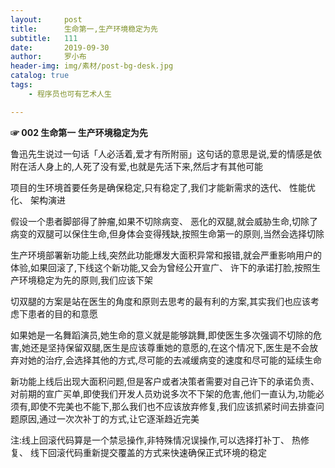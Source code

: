 ```yaml
---
layout:     post
title:      生命第一,生产环境稳定为先
subtitle:   111
date:       2019-09-30
author:     罗小布
header-img: img/素材/post-bg-desk.jpg
catalog: true
tags:
    - 程序员也可有艺术人生

---
```




**☞ 002 生命第一 生产环境稳定为先**

鲁迅先生说过一句话「人必活着,爱才有所附丽」这句话的意思是说,爱的情感是依附在活人身上的,人死了没有爱,也就是先活下来,然后才有其他可能

项目的生环境首要任务是确保稳定,只有稳定了,我们才能新需求的迭代、 性能优化、 架构演进 

假设一个患者脚部得了肿瘤,如果不切除病变、 恶化的双腿,就会威胁生命,切除了病变的双腿可以保住生命,但身体会变得残缺,按照生命第一的原则,当然会选择切除

生产环境部署新功能上线,突然此功能爆发大面积异常和报错,就会严重影响用户的体验,如果回滚了,下线这个新功能,又会为曾经公开宣广、 许下的承诺打脸,按照生产环境稳定为先的原则,我们应该下架

切双腿的方案是站在医生的角度和原则去思考的最有利的方案,其实我们也应该考虑下患者的目的和意愿

如果她是一名舞蹈演员,她生命的意义就是能够跳舞,即使医生多次强调不切除的危害,她还是坚持保留双腿,医生是应该尊重她的意愿的,在这个情况下,医生是不会放弃对她的治疗,会选择其他的方式,尽可能的去减缓病变的速度和尽可能的延续生命

新功能上线后出现大面积问题,但是客户或者决策者需要对自己许下的承诺负责、 对前期的宣广买单,即使我们开发人员劝说多次不下架的危害,他们一直认为,功能必须有,即使不完美也不能下,那么我们也不应该放弃修复,我们应该抓紧时间去排查问题原因,通过一次次补丁的方式,让它逐渐趋近完美



注:线上回滚代码算是一个禁忌操作,非特殊情况误操作,可以选择打补丁、 热修复、 线下回滚代码重新提交覆盖的方式来快速确保正式环境的稳定







